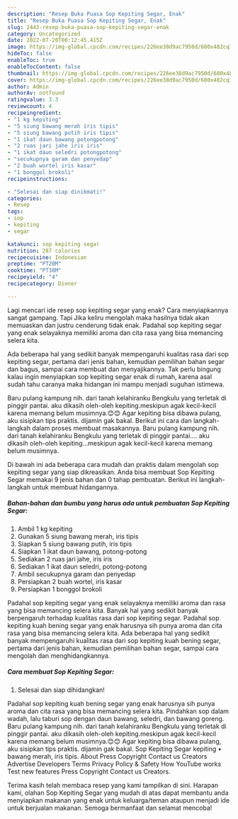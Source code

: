 ```yaml
---
description: "Resep Buka Puasa Sop Kepiting Segar, Enak"
title: "Resep Buka Puasa Sop Kepiting Segar, Enak"
slug: 2443-resep-buka-puasa-sop-kepiting-segar-enak
category: Uncategorized
date: 2022-07-20T00:12:45.415Z
image: https://img-global.cpcdn.com/recipes/226ee38d9ac7950d/680x482cq70/sop-kepiting-segar-foto-resep-utama.jpg
hideToc: false
enableToc: true
enableTocContent: false
thumbnail: https://img-global.cpcdn.com/recipes/226ee38d9ac7950d/680x482cq70/sop-kepiting-segar-foto-resep-utama.jpg
cover: https://img-global.cpcdn.com/recipes/226ee38d9ac7950d/680x482cq70/sop-kepiting-segar-foto-resep-utama.jpg
author: Admin
authorAv: notfound
ratingvalue: 3.3
reviewcount: 4
recipeingredient:
- "1 kg kepiting"
- "5 siung bawang merah iris tipis"
- "5 siung bawang putih iris tipis"
- "1 ikat daun bawang potongpotong"
- "2 ruas jari jahe iris iris"
- "1 ikat daun seledri potongpotong"
- "secukupnya garam dan penyedap"
- "2 buah wortel iris kasar"
- "1 bonggol brokoli"
recipeinstructions:

- "Selesai dan siap dinikmati!"
categories:
- Resep
tags:
- sop
- kepiting
- segar

katakunci: sop kepiting segar 
nutrition: 287 calories
recipecuisine: Indonesian
preptime: "PT20M"
cooktime: "PT38M"
recipeyield: "4"
recipecategory: Dinner

---
```



Lagi mencari ide resep sop kepiting segar yang enak? Cara menyiapkannya sangat gampang. Tapi Jika keliru mengolah maka hasilnya tidak akan memuaskan dan justru cenderung tidak enak. Padahal sop kepiting segar yang enak selayaknya memiliki aroma dan cita rasa yang bisa memancing selera kita.


Ada beberapa hal yang sedikit banyak mempengaruhi kualitas rasa dari sop kepiting segar, pertama dari jenis bahan, kemudian pemilihan bahan segar dan bagus, sampai cara membuat dan menyajikannya. Tak perlu bingung kalau ingin menyiapkan sop kepiting segar enak di rumah, karena asal sudah tahu caranya maka hidangan ini mampu menjadi suguhan istimewa.

Baru pulang kampung nih. dari tanah kelahiranku Bengkulu yang terletak di pinggir pantai. aku dikasih oleh-oleh kepiting.meskipun agak kecil-kecil karena memang belum musimnya.😊😊 Agar kepiting bisa dibawa pulang, aku sisipkan tips praktis. dijamin gak bakal. Berikut ini cara dan langkah-langkah dalam proses membuat masakannya. Baru pulang kampung nih. dari tanah kelahiranku Bengkulu yang terletak di pinggir pantai…. aku dikasih oleh-oleh kepiting…meskipun agak kecil-kecil karena memang belum musimnya.


Di bawah ini ada beberapa cara mudah dan praktis dalam mengolah sop kepiting segar yang siap dikreasikan. Anda bisa membuat Sop Kepiting Segar memakai 9 jenis bahan dan 0 tahap pembuatan. Berikut ini langkah-langkah untuk membuat hidangannya.

<!--inarticleads1-->

##### Bahan-bahan dan bumbu yang harus ada untuk pembuatan Sop Kepiting Segar:

1. Ambil 1 kg kepiting
1. Gunakan 5 siung bawang merah, iris tipis
1. Siapkan 5 siung bawang putih, iris tipis
1. Siapkan 1 ikat daun bawang, potong-potong
1. Sediakan 2 ruas jari jahe, iris iris
1. Sediakan 1 ikat daun seledri, potong-potong
1. Ambil secukupnya garam dan penyedap
1. Persiapkan 2 buah wortel, iris kasar
1. Persiapkan 1 bonggol brokoli


Padahal sop kepiting segar yang enak selayaknya memiliki aroma dan rasa yang bisa memancing selera kita. Banyak hal yang sedikit banyak berpengaruh terhadap kualitas rasa dari sop kepiting segar. Padahal sop kepiting kuah bening segar yang enak harusnya sih punya aroma dan cita rasa yang bisa memancing selera kita. Ada beberapa hal yang sedikit banyak mempengaruhi kualitas rasa dari sop kepiting kuah bening segar, pertama dari jenis bahan, kemudian pemilihan bahan segar, sampai cara mengolah dan menghidangkannya. 

<!--inarticleads2-->

##### Cara membuat Sop Kepiting Segar:


1. Selesai dan siap dihidangkan!

Padahal sop kepiting kuah bening segar yang enak harusnya sih punya aroma dan cita rasa yang bisa memancing selera kita. Pindahkan sop dalam wadah, lalu taburi sop dengan daun bawang, seledri, dan bawang goreng. Baru pulang kampung nih. dari tanah kelahiranku Bengkulu yang terletak di pinggir pantai. aku dikasih oleh-oleh kepiting.meskipun agak kecil-kecil karena memang belum musimnya.😊😊 Agar kepiting bisa dibawa pulang, aku sisipkan tips praktis. dijamin gak bakal. Sop Kepiting Segar kepiting • bawang merah, iris tipis. About Press Copyright Contact us Creators Advertise Developers Terms Privacy Policy &amp; Safety How YouTube works Test new features Press Copyright Contact us Creators. 

Terima kasih telah membaca resep yang kami tampilkan di sini. Harapan kami, olahan Sop Kepiting Segar yang mudah di atas dapat membantu anda menyiapkan makanan yang enak untuk keluarga/teman ataupun menjadi ide untuk berjualan makanan. Semoga bermanfaat dan selamat mencoba!
